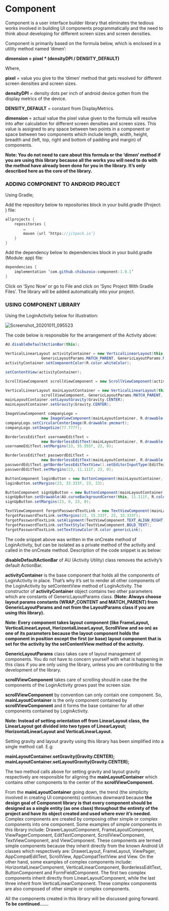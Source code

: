 # Component
Component is a user interface builder library that eliminates the tedious works involved in building UI components programmatically and the need to think about developing for different screen sizes and screen densities. 

Component is primarily based on the formula below, which is enclosed in a utility method named ‘dimen’: 

**dimension = pixel * (densityDPI / DENSITY_DEFAULT)**   

Where, 

**pixel** = value you give to the ‘dimen’ method that gets resolved for different screen densities and screen sizes.  

**densityDPI** = density dots per inch of android device gotten from the display metrics of the device.  

**DENSITY_DEFAULT** = constant from DisplayMetrics. 

**dimension** = actual value the pixel value given to the formula will resolve into after calculation for different screen densities and screen sizes. This value is assigned to any space between two points in a component or space between two components which include length, width, height, breadth and (left, top, right and bottom of padding and margin) of components.          

**Note: You do not need to care about this formula or the ‘dimen’ method if you are using this library because all the works you will need to do with the method have already been done for you in the library. It’s only described here as the core of the library.** 

### ADDING COMPONENT TO ANDROID PROJECT    

Using Gradle;  

Add the repository below to repositories block in your build.gradle (Project: <Project Name>) file: 

```java
allprojects { 
	repositories {
		…
		maven {url ‘https://jitpack.io’}
	}
}
```

Add the dependency below to dependencies block in your build.gradle (Module: app) file:    

```java
dependencies {
	implementation ‘com.github.chibuzoio:component:1.0.1’     
}      
```

Click on ‘Sync Now’ or go to File and click on ‘Sync Project With Gradle Files’. The library will be added automatically into your project.    

### USING COMPONENT LIBRARY 

Using the LoginActivity below for illustration:    

![Screenshot_20201011_095523](https://user-images.githubusercontent.com/61406807/95689963-62b37100-0c0c-11eb-95c3-640ad3d304a5.jpg)   

The code below is responsible for the arrangement of the Activity above: 

```java  
AU.disableDefaultActionBar(this);

VerticalLinearLayout activityContainer = new VerticalLinearLayout(this,
                GenericLayoutParams.MATCH_PARENT, GenericLayoutParams.MATCH_PARENT);
activityContainer.setComponentColor(R.color.whiteColor);

setContentView(activityContainer);

ScrollViewComponent scrollViewComponent = new ScrollViewComponent(activityContainer);

VerticalLinearLayout mainLayoutContainer = new VerticalLinearLayout(this,
                scrollViewComponent, GenericLayoutParams.MATCH_PARENT, GenericLayoutParams.MATCH_PARENT);
mainLayoutContainer.setLayoutGravity(Gravity.CENTER);
mainLayoutContainer.setGravity(Gravity.CENTER);

ImageViewComponent companyLogo =
                new ImageViewComponent(mainLayoutContainer, R.drawable.ymcmart);
companyLogo.setCircularCenterImage(R.drawable.ymcmart);
companyLogo.setImageSize(77.777f);

BorderlessEditText usernameEditText =
                new BorderlessEditText(mainLayoutContainer, R.drawable.icon_user, "Username");
usernameEditText.setMargins(23, 55.555f, 23, 0);

BorderlessEditText passwordEditText =
                new BorderlessEditText(mainLayoutContainer, R.drawable.icon_password, "Password");        
passwordEditText.getBorderlessEditTextView().setEditorInputType(EditTextComponent.INPUT_TYPE_TEXT_PASSWORD);
passwordEditText.setMargins(23, 11.111f, 23, 0);

ButtonComponent loginButton = new ButtonComponent(mainLayoutContainer, "Sign In");
loginButton.setMargins(23, 33.333f, 23, 23);

ButtonComponent signUpButton = new ButtonComponent(mainLayoutContainer, "Sign Up");
signUpButton.setDrawable(AU.curveBackgroundCorner(this, 11.111f, R.color.colorPrimaryDarker));
signUpButton.setMargins(23, 0, 23, 0);

TextViewComponent forgotPasswordTextLink = new TextViewComponent(mainLayoutContainer, "Forgot Password?", 5);
forgotPasswordTextLink.setMargins(23, 15.333f, 23, 33.333f);
forgotPasswordTextLink.setAlignment(TextViewComponent.TEXT_ALIGN_RIGHT);
forgotPasswordTextLink.setTextStyle(TextViewComponent.BOLD_TEXT);
forgotPasswordTextLink.setTextViewColor(R.color.genericLink);
```   

The code snippet above was written in the onCreate method of LoginActivity, but can be isolated as a private method of the activity and called in the onCreate method. Description of the code snippet is as below:

**disableDefaultActionBar** of AU (Activity Utility) class removes the activity’s default ActionBar. 

**activityContainer** is the base component that holds all the components of LoginActivity in place. That’s why it’s set to render all other components of the LoginActivity by setContentView method of LoginActivity. The constructor of **activityContainer** object contains two other parameters which are constants of GenericLayoutParams class. **(Note: Always choose layout params constants (WRAP_CONTENT and MATCH_PARENT) from GenericLayoutParams and not from the LayoutParams class if you are using this library).**   

**Note: Every component takes layout component (like FrameLayout, VerticalLinearLayout, HorizontalLinearLayout, ScrollView and so on) as one of its parameters because the layout component holds the component in position except the first (or base) layout component that is set for the activity by the setContentView method of the activity.**   

**GenericLayoutParams** class takes care of layout management of components. You do not have to concern yourself with what is happening in this class if you are only using the library, unless you are contributing to the development of the library. 

**scrollViewComponent** takes care of scrolling should in case the the components of the LoginActivity grows past the screen size. 

**scrollViewComponent** by convention can only contain one component. So, **mainLayoutContainer** is the only component contained by **scrollViewComponent** and it forms the base container for all other components contained by LoginActivity. 
 
**Note: Instead of setting orientation off from LinearLayout class, the LinearLayout got divided into two types of LinearLayout; HorizontalLinearLayout and VerticalLinearLayout.** 

Setting gravity and layout gravity using this library has been simplified into a single method call. E.g: 

**mainLayoutContainer.setGravity(Gravity.CENTER);**
**mainLayoutContainer.setLayoutGravity(Gravity.CENTER);**

The two method calls above for setting gravity and layout gravity respectively are responsible for aligning the **mainLayoutContainer** which contains other components to the center of the **scrollViewComponent.** 

From the **mainLayoutContainer** going down, the trend (the simplicity involved in creating UI components) continues downward because **the design goal of Component library is that every component should be designed as a single entity (as one class) throughout the entirety of the project and have its object created and used where ever it’s needed.** Complex components are created by composing other simple or complex components into one component. Some examples of simple components in this library include: DrawerLayoutComponent, FrameLayoutComponent, ViewPagerComponent, EditTextComponent, ScrollViewComponent, TextViewComponent, and ViewComponent. These components are termed simple components because they inherit directly from the known Android UI classes which respectively are: DrawerLayout, FrameLayout, ViewPager, AppCompatEditText, ScrollView, AppCompatTextView and View. On the other hand, some examples of complex components include: HorizontalLinearComponent, VerticalLinearComponent, BorderlessEditText, ButtonComponent and FormFieldComponent. The first two complex components inherit directly from LinearLayoutComponent, while the last three inherit from VerticalLinearComponent. These complex components are also composed of other simple or complex components.  

All the components created in this library will be discussed going forward. **To be continued……**    
